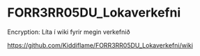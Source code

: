 # FORR3RR05DU_Lokaverkefni

Encryption: Líta í wiki fyrir megin verkefnið

https://github.com/Kiddiflame/FORR3RR05DU_Lokaverkefni/wiki
